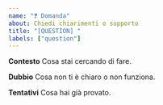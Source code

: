 ```yaml
---
name: "❓ Domanda"
about: Chiedi chiarimenti o supporto
title: "[QUESTION] "
labels: ["question"]
---
```


**Contesto**
Cosa stai cercando di fare.

**Dubbio**
Cosa non ti è chiaro o non funziona.

**Tentativi**
Cosa hai già provato.
